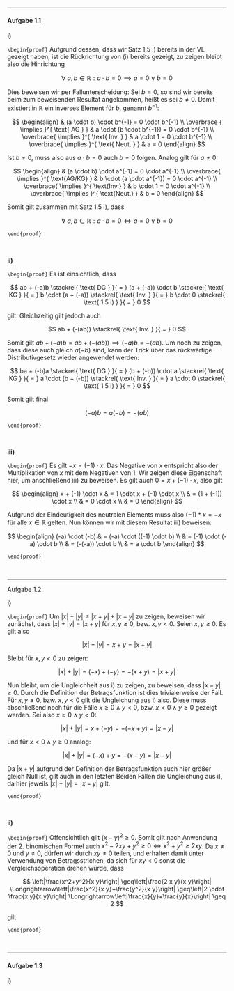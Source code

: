 ***
#### Aufgabe 1.1

**i)**

`\begin{proof}`
Aufgrund dessen, dass wir Satz 1.5 i) bereits in der VL gezeigt haben, ist die Rückrichtung von (i) bereits gezeigt, zu zeigen bleibt also die Hinrichtung

$$
\forall \; a, b \in \mathbb{R} : a \cdot b = 0 \implies a = 0 \vee b = 0
$$

Dies beweisen wir per Fallunterscheidung: Sei $b = 0$, so sind wir bereits beim zum beweisenden Resultat angekommen, heißt es sei $b \neq 0$. Damit existiert in $\mathbb{R}$ ein inverses Element für $b$, genannt ${} b^{-1}$:

$$
\begin{align}
 & (a \cdot b) \cdot b^{-1} = 0 \cdot b^{-1} \\
 \overbrace { \implies }^{ \text{ AG } } & a \cdot (b \cdot b^{-1}) = 0 \cdot b^{-1} \\
\overbrace{ \implies }^{ \text{ Inv. } } & a \cdot 1 = 0 \cdot b^{-1} \\
\overbrace{ \implies }^{ \text{ Neut.  } } & a = 0
\end{align}
$$

Ist $b \neq 0$, muss also aus $a \cdot b = 0$ auch $b = 0$ folgen. Analog gilt für $a \neq 0$:

$$
\begin{align}
 & (a \cdot b) \cdot a^{-1} = 0 \cdot a^{-1} \\
 \overbrace{ \implies }^{ \text{AG/KG} } & b \cdot (a \cdot a^{-1}) = 0 \cdot a^{-1} \\
\overbrace{ \implies }^{ \text{Inv.} } & b \cdot 1 = 0 \cdot a^{-1} \\
\overbrace{ \implies }^{ \text{Neut.} } & b = 0
\end{align}
$$

Somit gilt zusammen mit Satz 1.5 i), dass

$$
\forall \; a, b \in \mathbb{R} : a \cdot b = 0 \Longleftrightarrow a = 0 \vee b = 0
$$

`\end{proof}`

<br> 

**ii)**

`\begin{proof}`
Es ist einsichtlich, dass

$$
ab + (-a)b \stackrel{ \text{ DG } }{ = }  (a + (-a)) \cdot b \stackrel{ \text{ KG } }{ = }  b \cdot (a + (-a)) \stackrel{ \text{ Inv. } }{ = }  b \cdot 0 \stackrel{ \text{ 1.5 i) } }{ = }  0
$$

gilt. Gleichzeitig gilt jedoch auch

$$
ab + (-(ab)) \stackrel{ \text{ Inv. } }{ = }  0
$$

Somit gilt $ab + (-a)b = ab + (-(ab)) \implies (-a)b = -(ab)$. Um noch zu zeigen, dass diese auch gleich $a(-b)$ sind, kann der Trick über das rückwärtige Distributivgesetz wieder angewendet werden:

$$
ba + (-b)a \stackrel{ \text{ DG } }{ = } (b + (-b)) \cdot a \stackrel{ \text{ KG } }{ = } a \cdot (b + (-b)) \stackrel{ \text{ Inv. } }{ = } a \cdot 0 \stackrel{ \text{ 1.5 i) } }{ = } 0
$$

Somit gilt final

$$
(-a)b = a(-b) = -(ab)
$$

`\end{proof}`

<br> 

**iii)**

`\begin{proof}`
Es gilt $-x=(-1) \cdot x$. Das Negative von $x$ entspricht also der Multiplikation von $x$ mit dem Negativen von 1. Wir zeigen diese Eigenschaft hier, um anschließend iii) zu beweisen. Es gilt auch $0 = x + (-1) \cdot x$, also gilt

$$
\begin{align}
x + (-1) \cdot x & = 1 \cdot x + (-1) \cdot x \\
 & = (1 + (-1)) \cdot x \\
 & = 0 \cdot x \\
 & = 0
\end{align}
$$

Aufgrund der Eindeutigkeit des neutralen Elements muss also $(-1) * x = -x$ für alle $x \in \mathbb{R}$ gelten. Nun können wir mit diesem Resultat iii) beweisen:

$$
\begin{align}
(-a) \cdot (-b) & = (-a) \cdot ((-1) \cdot b) \\
 & = (-1) \cdot (-a) \cdot b \\
 & = (-(-a)) \cdot b \\
 & = a \cdot b
\end{align}
$$

`\end{proof}`

<br> 

***

Aufgabe 1.2

**i)**

`\begin{proof}`
Um $|x|+|y| \leq|x+y|+|x-y|$ zu zeigen, beweisen wir zunächst, dass $\lvert x \rvert + \lvert y \rvert = \lvert x + y \rvert$ für $x,y \geq 0$, bzw. $x,y < 0$. Seien $x,y \geq 0$. Es gilt also

$$
\lvert x \rvert + \lvert y \rvert = x + y = \lvert x + y \rvert
$$

Bleibt für $x,y < 0$ zu zeigen:

$$
\lvert x \rvert + \lvert y \rvert = (-x) + (-y) = -(x+y) = \lvert x + y \rvert 
$$

Nun bleibt, um die Ungleichheit aus i) zu zeigen, zu beweisen, dass $\lvert x - y \rvert \geq 0$. Durch die Definition der Betragsfunktion ist dies trivialerweise der Fall. Für $x,y \geq 0$, bzw. $x,y < 0$ gilt die Ungleichung aus i) also. Diese muss abschließend noch für die Fälle $x \geq 0 \wedge y < 0$, bzw. $x < 0 \wedge y \geq 0$ gezeigt werden. Sei also $x \geq 0 \wedge y < 0$:

$$
\lvert x \rvert + \lvert y \rvert  = x + (-y) = -(-x + y) = \lvert x - y \rvert 
$$

und für $x < 0 \wedge y \geq 0$ analog:

$$
\lvert x \rvert + \lvert y \rvert = (-x) + y = -(x - y) = \lvert x - y \rvert 
$$

Da $\lvert x + y \rvert$ aufgrund der Definition der Betragsfunktion auch hier größer gleich Null ist, gilt auch in den letzten Beiden Fällen die Ungleichung aus i), da hier jeweils $\lvert x \rvert + \lvert y \rvert = \lvert x - y \rvert$ gilt.

`\end{proof}`

<br> 

**ii)**

`\begin{proof}`
Offensichtlich gilt $(x-y)^{2} \geq 0$. Somit gilt nach Anwendung der 2. binomischen Formel auch $x^{2} - 2xy + y^{2} \geq 0 \Longleftrightarrow x^{2} + y^{2} \geq 2xy$. Da $x \neq 0$ und $y \neq 0$, dürfen wir durch $xy \neq 0$ teilen, und erhalten damit unter Verwendung von Betragsstrichen, da sich für $xy < 0$ sonst die Vergleichsoperation drehen würde, dass

$$
\left|\frac{x^2+y^2}{x y}\right| \geq\left|\frac{2 x y}{x y}\right| \Longrightarrow\left|\frac{x^2}{x y}+\frac{y^2}{x y}\right| \geq\left|2 \cdot \frac{x y}{x y}\right| \Longrightarrow\left|\frac{x}{y}+\frac{y}{x}\right| \geq 2
$$

gilt

`\end{proof}`

<br> 

***
#### Aufgabe 1.3

 **i)**

